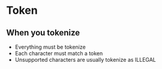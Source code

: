 # Token

## When you tokenize
* Everything must be tokenize
* Each character must match a token
* Unsupported characters are usually tokenize as ILLEGAL